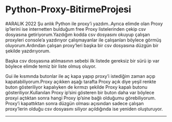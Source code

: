 # Python-Proxy-BitirmeProjesi
#ARALIK 2022
Şu anlık Python ile proxy’i yazdım..Ayrıca elimde olan Proxy ip’lerini ise internetten bulduğum free Proxy listelerinden çekip csv dosyasına getiriyorum.Yazdığım kodda csv dosyasını okuyup çalışan proxyleri console’a yazdırıyor çalışmayanlar ile çalışanları böylece görmüş oluyorum.Ardından çalışan proxy’leri başka bir csv dosyasına düzgün bir şekilde yazdırıyorum.

Başka csv dosyasına atılmasının sebebi ilk listede gereksiz bir sürü ip var böylece elimde temiz bir liste olmuş oluyor.

Gui ile kısmında butonlar ile aç kapa yapıp proxy’i istediğim zaman açıp kapatabiliyorum.Proxy açıkken aşağı tarafta Proxy açık diye yeşil renkte buton gösteriliyor kapalıyken de kırmızı şekilde Proxy kapalı butonu gösteriliyor.Kullanılan Proxy ip’sini gösteren bir buton daha var böylece proxyi açtıktan sonra hangi Proxy ip’sine bağlı olduğumu görebiliyorum.
Proxy’i kapattıktan sonra düzgün olması açısından sadece çalışan proxy’lerin olduğu csv dosyasını siliyor açıldığında ise yeniden oluşturuyor.


----------------------------------------------------------------------------------------------------------------------------------------------------------------------
